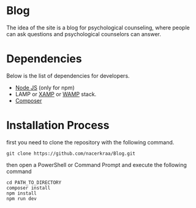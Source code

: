 # Blog
The idea of ​​the site is a blog for psychological counseling, where people can ask questions and psychological counselors can answer.

# Dependencies
Below is the list of dependencies for developers.
* [Node JS](https://nodejs.org/en/download/) (only for npm)
* LAMP or [XAMP](https://www.apachefriends.org/es/download.html) or [WAMP](https://www.wampserver.com/en/) stack.
* [Composer](https://getcomposer.org/download/)

# Installation Process
first you need to clone the repository with the following command.
```
git clone https://github.com/nacerkraa/Blog.git
```
then open a PowerShell or Command Prompt and execute the following command
```
cd PATH_TO_DIRECTORY
composer install
npm install
npm run dev
```